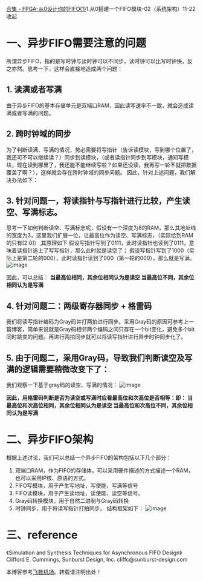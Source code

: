 [合集 \- FPGA\-从0设计你的FIFO(1\)](https://github.com)1\.从0搭建一个FIFO模块\-02（系统架构）11\-22收起
# 一、异步FIFO需要注意的问题


所谓异步FIFO，指的是写时钟与读时钟可以不同步，读时钟可以比写时钟快，反之亦然。思考一下，这样会直接地造成两个问题：


## 1\. 读满或者写满


由于异步FIFO的基本存储单元是双端口RAM，因此读写速率不一致，就会造成读满或者写满的问题。


## 2\. 跨时钟域的同步


为了判断读满、写满的情况，势必需要将写指针（告诉读模块，写到哪个位置了，我还可不可以继续读？）同步到读模块，（或者读指针同步到写模块，通知写模块，现在读到哪里了，我还能不能继续写啦？如果还没读，我再写一轮不就把数据覆盖了啊？），这样就会存在跨时钟域的同步问题。
因此，针对上述问题，我们解决办法如下：


## 3\. 针对问题一，将读指针与写指针进行比较，产生读空、写满标志。


思考一下如何判断读空、写满标志呢，假设有一个深度为8的RAM，那么其地址线的宽度为3，这里我们扩展一位，让最高位作为读空、写满标志，（实际给到RAM的只有\[2:0]）,其原理如下
假设写指针写到了0111，此时读指针也读到了0111，意味着读指针追上了写写指针，那么此时就是读空了；
假设写指针写到了1000（实际上是第二轮的000），此时读指针读到了000（第一轮的000），那么就是写满。
![image](https://img2024.cnblogs.com/blog/3539410/202411/3539410-20241122113255422-601058503.png)


因此，可以总结：
**当最高位相同，其余位相同认为是读空
当最高位不同，其余位相同认为是写满**


## 4\. 针对问题二：两级寄存器同步 \+ 格雷码


我们将读写指针编码为Gray码并打两拍进行同步。采用Gray码的原因可参考上一篇博客，简单来说就是Gray码相邻两个编码之间只存在一个bit变化，避免多个bit同时跳变的问题。再进行两拍同步就可以将读写指针进行异步时钟同步化了。


## 5\. 由于问题二，采用Gray码，导致我们判断读空及写满的逻辑需要稍微改变下了：


我们观察一下基于gray码的读空、写满的情况：
![image](https://img2024.cnblogs.com/blog/3539410/202411/3539410-20241122113316408-594245203.png)


**因此，用格雷码判断是否为读空或写满时应看最高位和次高位是否相等：即：
当最高位和次高位相同，其余位相同认为是读空
当最高位和次高位不同，其余位相同认为是写满**


# 二、异步FIFO架构


根据上述讨论，我们可以总结一个异步FIFO的架构包括以下几个部分：


1. 双端口RAM，作为FIFO的存储体。可以采用硬件描述的方式描述一个RAM，也可以采用IP核、原语的方式。
2. FIFO写模块，用于产生写地址，写使能，写满等信号
3. FIFO读模块，用于产生读地址，读使能、读空等信号。
4. Gray码转换模块，用于自然二进制与Gray码转换
5. 时钟同步，用于将读写指针打拍同步。
结构框架如下：
![image](https://img2024.cnblogs.com/blog/3539410/202411/3539410-20241122113340523-2111358148.png)


# 三、reference


《Simulation and Synthesis Techniques for Asynchronous FIFO Design》Clifford E. Cummings, Sunburst Design, Inc.
cliffc@sunburst\-design.com


 本博客参考[飞数机场](https://ze16.com)。转载请注明出处！
